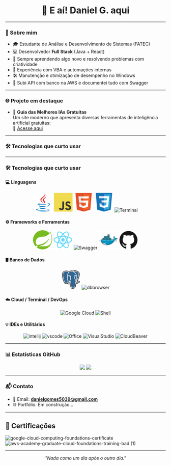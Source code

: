 <h1 align="center">👋 E aí! Daniel G. aqui</h1>

---

### 🧠 Sobre mim

- 🎓 Estudante de Análise e Desenvolvimento de Sistemas (FATEC)  
- 💻 Desenvolvedor **Full Stack** (Java + React)  
- 🔧 Sempre aprendendo algo novo e resolvendo problemas com criatividade  
- 🧩 Experiência com VBA e automações internas  
- 🛠️ Manutenção e otimização de desempenho no Windows  
- 🚀 Subi API com banco na AWS e documentei tudo com Swagger  

---

### 🌐 Projeto em destaque

- 🧠 **Guia das Melhores IAs Gratuitas**  
  Um site moderno que apresenta diversas ferramentas de inteligência artificial gratuitas:  
  🔗 [Acesse aqui](https://omniiasite.vercel.app/)

---

### 🛠️ Tecnologias que curto usar

---

### 🛠️ Tecnologias que curto usar

#### 💻 Linguagens
<div align="center">
  <img height="60" alt="Java" src="https://raw.githubusercontent.com/devicons/devicon/master/icons/java/java-original.svg" />
  <img height="60" alt="JavaScript" src="https://raw.githubusercontent.com/devicons/devicon/master/icons/javascript/javascript-original.svg" />
  <img height="60" alt="HTML5" src="https://raw.githubusercontent.com/devicons/devicon/master/icons/html5/html5-original.svg" />
  <img height="60" alt="CSS3" src="https://raw.githubusercontent.com/devicons/devicon/master/icons/css3/css3-original.svg" />
  <img height="60" alt="Terminal" src="https://github.com/user-attachments/assets/aa589f95-8d84-4b9b-8376-41f15ee593c0" />

</div>

#### ⚙️ Frameworks e Ferramentas
<div align="center">
  <img height="60" alt="Spring Boot" src="https://raw.githubusercontent.com/devicons/devicon/master/icons/spring/spring-original.svg" />
  <img height="60" alt="React" src="https://raw.githubusercontent.com/devicons/devicon/master/icons/react/react-original.svg" />
  <img height="60" alt="Swagger" src="https://github.com/user-attachments/assets/5d7b55ab-270e-4b63-8bbc-31e25f3a8627" />
  <img height="60" alt="Docker" src="https://raw.githubusercontent.com/devicons/devicon/master/icons/docker/docker-original.svg" />
  <img height="60" alt="GitHub" src="https://raw.githubusercontent.com/devicons/devicon/master/icons/github/github-original.svg" />
</div>

#### 🛢️ Banco de Dados
<div align="center">
  <img height="60" alt="PostgreSQL" src="https://raw.githubusercontent.com/devicons/devicon/master/icons/postgresql/postgresql-original.svg" />
  <img height="60" alt="dbbrowser" src="https://github.com/user-attachments/assets/099c452a-1512-49a3-93db-78bec410ec34" />
</div>

#### ☁️ Cloud / Terminal / DevOps
<div align="center">
  <img height="60" alt="Google Cloud" src="https://github.com/user-attachments/assets/1b4c0ecb-7649-4ee4-abdd-9d4a7b399a43" />
  <img height="60" alt="Shell" src="https://github.com/user-attachments/assets/881012d9-8f8f-4483-9271-d2635c60a604" />
</div>

#### 💡 IDEs e Utilitários
<div align="center">
  <img height="60" alt="intellij" src="https://github.com/user-attachments/assets/73f7f741-4fb1-493d-9320-0054632492e0" />
  <img height="60" alt="vscode" src="https://github.com/user-attachments/assets/11cb2836-49e1-41c0-8f02-77cae312fd17" />
  <img height="60" alt="Office" src="https://github.com/user-attachments/assets/eef7281c-352f-46e0-89c8-7c1d1966b636" />
  <img height="60" alt="VisualStudio" src="https://github.com/user-attachments/assets/cdd91baa-1cd6-41d2-a096-e9e3e6978fce" />
  <img height="60" alt="CloudBeaver" src="https://github.com/user-attachments/assets/195646f4-7fda-45aa-84a6-f951df7b8688" />
</div>



---

### 📊 Estatísticas GitHub

<div align="center">
  <img height="160em" src="https://github-readme-stats.vercel.app/api?username=dg-2025&show_icons=true&theme=radical"/>
  <img height="160em" src="https://github-readme-stats.vercel.app/api/top-langs/?username=dg-2025&layout=compact&langs_count=7&theme=radical"/>
</div>

---

### 📬 Contato

- 📧 Email: **danielgomes5039@gmail.com**  
- 🌐 Portfólio: Em construção...

---

## 🏅 Certificações

<img width="150" height="150" alt="google-cloud-computing-foundations-certificate" src="https://github.com/user-attachments/assets/c679b384-1895-4edc-93e5-609e9672e14c" />
<img width="150" height="150" alt="aws-academy-graduate-cloud-foundations-training-bad (1)" src="https://github.com/user-attachments/assets/efd10589-cf6c-4716-8b00-461dc52945af" />

---

<p align="center"><i>"Nada como um dia após o outro dia."</i></p>
